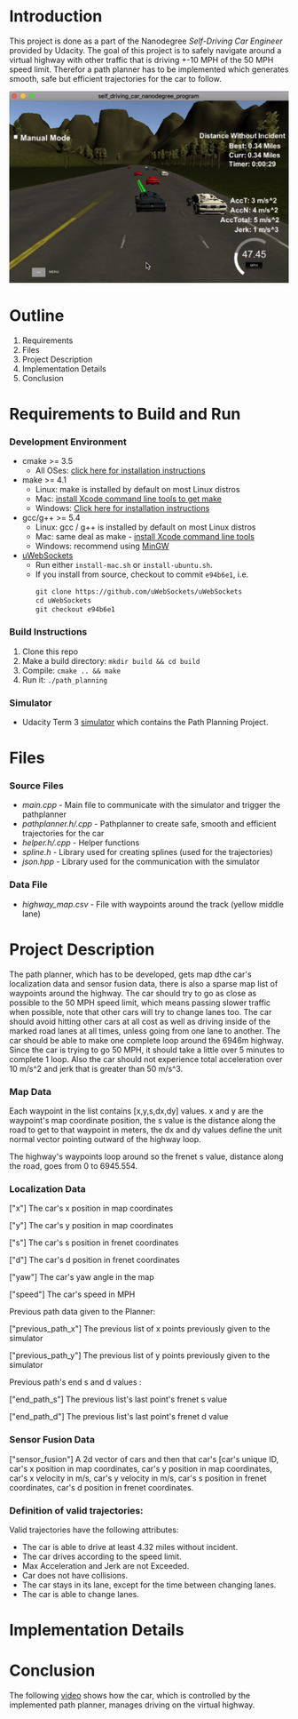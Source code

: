 # Introduction
This project is done as a part of the Nanodegree *Self-Driving Car Engineer* provided by Udacity. The goal of this project is to safely navigate around a virtual highway with other traffic that is driving +-10 MPH of the 50 MPH speed limit. Therefor a path planner has to be implemented which generates smooth, safe but efficient trajectories for the car to follow.

![image_screen](https://github.com/gada1982/CarND-Path-Planning-Project/blob/master/info/Screenshot1.png)

# Outline
1. Requirements
2. Files
3. Project Description
4. Implementation Details
5. Conclusion
  
# Requirements to Build and Run

### Development Environment
- cmake >= 3.5
   - All OSes: [click here for installation instructions](https://cmake.org/install/)
- make >= 4.1
  - Linux: make is installed by default on most Linux distros
  - Mac: [install Xcode command line tools to get make](https://developer.apple.com/xcode/features/)
  - Windows: [Click here for installation instructions](http://gnuwin32.sourceforge.net/packages/make.htm)
- gcc/g++ >= 5.4
  - Linux: gcc / g++ is installed by default on most Linux distros
  - Mac: same deal as make - [install Xcode command line tools](https://developer.apple.com/xcode/features/)
  - Windows: recommend using [MinGW](http://www.mingw.org/)
- [uWebSockets](https://github.com/uWebSockets/uWebSockets)
  - Run either `install-mac.sh` or `install-ubuntu.sh`.
  - If you install from source, checkout to commit `e94b6e1`, i.e.
    ```
    git clone https://github.com/uWebSockets/uWebSockets 
    cd uWebSockets
    git checkout e94b6e1
    ```
### Build Instructions
1. Clone this repo
2. Make a build directory: `mkdir build && cd build`
3. Compile: `cmake .. && make`
4. Run it: `./path_planning`

### Simulator
- Udacity Term 3 [simulator](https://github.com/udacity/self-driving-car-sim/releases) which contains the Path Planning Project.

# Files

### Source Files
- *main.cpp* - Main file to communicate with the simulator and trigger the pathplanner
- *pathplanner.h/.cpp* - Pathplanner to create safe, smooth and efficient trajectories for the car
- *helper.h/.cpp* - Helper functions
- *spline.h* - Library used for creating splines (used for the trajectories)
- *json.hpp* - Library used for the communication with the simulator

### Data File
- *highway_map.csv* - File with waypoints around the track (yellow middle lane)

# Project Description
The path planner, which has to be developed, gets map dthe car's localization data and sensor fusion data, there is also a sparse map list of waypoints around the highway. The car should try to go as close as possible to the 50 MPH speed limit, which means passing slower traffic when possible, note that other cars will try to change lanes too. The car should avoid hitting other cars at all cost as well as driving inside of the marked road lanes at all times, unless going from one lane to another. The car should be able to make one complete loop around the 6946m highway. Since the car is trying to go 50 MPH, it should take a little over 5 minutes to complete 1 loop. Also the car should not experience total acceleration over 10 m/s^2 and jerk that is greater than 50 m/s^3.

### Map Data
Each waypoint in the list contains  [x,y,s,dx,dy] values. x and y are the waypoint's map coordinate position, the s value is the distance along the road to get to that waypoint in meters, the dx and dy values define the unit normal vector pointing outward of the highway loop.

The highway's waypoints loop around so the frenet s value, distance along the road, goes from 0 to 6945.554.

### Localization Data

["x"] The car's x position in map coordinates

["y"] The car's y position in map coordinates

["s"] The car's s position in frenet coordinates

["d"] The car's d position in frenet coordinates

["yaw"] The car's yaw angle in the map

["speed"] The car's speed in MPH

Previous path data given to the Planner:

["previous_path_x"] The previous list of x points previously given to the simulator

["previous_path_y"] The previous list of y points previously given to the simulator

Previous path's end s and d values :

["end_path_s"] The previous list's last point's frenet s value

["end_path_d"] The previous list's last point's frenet d value

### Sensor Fusion Data
["sensor_fusion"] A 2d vector of cars and then that car's [car's unique ID, car's x position in map coordinates, car's y position in map coordinates, car's x velocity in m/s, car's y velocity in m/s, car's s position in frenet coordinates, car's d position in frenet coordinates. 

### Definition of valid trajectories:

Valid trajectories have the following attributes:

- The car is able to drive at least 4.32 miles without incident.
- The car drives according to the speed limit.
- Max Acceleration and Jerk are not Exceeded.
- Car does not have collisions.
- The car stays in its lane, except for the time between changing lanes.
- The car is able to change lanes.

# Implementation Details

# Conclusion

The following [video](https://youtu.be/_x-chRCk67s) shows how the car, which is controlled by the implemented path planner, manages driving on the virtual highway.
